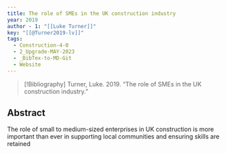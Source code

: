 ```yaml
---
title: The role of SMEs in the UK construction industry
year: 2019
author - 1: "[[Luke Turner]]"
key: "[[@Turner2019-lv]]"
tags:
  - Construction-4-0
  - 2_Upgrade-MAY-2023
  - _BibTex-to-MD-Git
  - Website
---
```


> [!Bibliography]
> Turner, Luke. 2019. “The role of SMEs in the UK construction industry.” 

## Abstract
The role of small to medium-sized enterprises in UK construction is more important than ever in supporting local communities and ensuring skills are retained